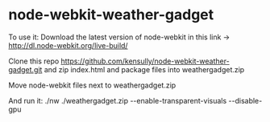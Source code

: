 node-webkit-weather-gadget
==========================

To use it: 
Download the latest version of node-webkit in this link -> http://dl.node-webkit.org/live-build/

Clone this repo https://github.com/kensully/node-webkit-weather-gadget.git and zip index.html and package files into weathergadget.zip

Move node-webkit files next to weathergadget.zip

And run it: ./nw ./weathergadget.zip --enable-transparent-visuals --disable-gpu

